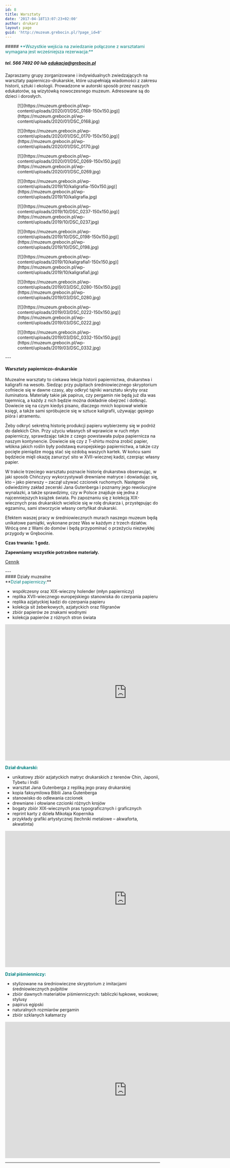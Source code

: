 ```yaml
---
id: 8
title: Warsztaty
date: '2017-04-18T13:07:23+02:00'
author: drukarz
layout: page
guid: 'http://muzeum.grebocin.pl/?page_id=8'
---
```


<div class="s2" data-reactid=".0.$SITE_ROOT.$desktop_siteRoot.$PAGES_CONTAINER.1.1.$SITE_PAGES.$c10d6.1.$comp-iienmfx0">##### <span style="color: #008080;">**Wszystkie wejścia na zwiedzanie połączone z warsztatami wymagana jest wcześniejsza rezerwacja:**</span>

##### tel. 566 7492 00 lub edukacja@grebocin.pl

Zapraszamy grupy zorganizowane i indywidualnych zwiedzających na warsztaty papierniczo-drukarskie, które uzupełniają wiadomości z zakresu historii, sztuki i ekologii. Prowadzone w autorski sposób przez naszych edukatorów, są wizytówką nowoczesnego muzeum. Adresowane są do dzieci i dorosłych.

<div class="gallery galleryid-8 gallery-columns-5 gallery-size-thumbnail" id="gallery-45"><figure class="gallery-item"><div class="gallery-icon landscape"> [![](https://muzeum.grebocin.pl/wp-content/uploads/2020/01/DSC_0168-150x150.jpg)](https://muzeum.grebocin.pl/wp-content/uploads/2020/01/DSC_0168.jpg) </div></figure><figure class="gallery-item"><div class="gallery-icon landscape"> [![](https://muzeum.grebocin.pl/wp-content/uploads/2020/01/DSC_0170-150x150.jpg)](https://muzeum.grebocin.pl/wp-content/uploads/2020/01/DSC_0170.jpg) </div></figure><figure class="gallery-item"><div class="gallery-icon landscape"> [![](https://muzeum.grebocin.pl/wp-content/uploads/2020/01/DSC_0269-150x150.jpg)](https://muzeum.grebocin.pl/wp-content/uploads/2020/01/DSC_0269.jpg) </div></figure><figure class="gallery-item"><div class="gallery-icon landscape"> [![](https://muzeum.grebocin.pl/wp-content/uploads/2019/10/kaligrafia-150x150.jpg)](https://muzeum.grebocin.pl/wp-content/uploads/2019/10/kaligrafia.jpg) </div></figure><figure class="gallery-item"><div class="gallery-icon landscape"> [![](https://muzeum.grebocin.pl/wp-content/uploads/2019/10/DSC_0237-150x150.jpg)](https://muzeum.grebocin.pl/wp-content/uploads/2019/10/DSC_0237.jpg) </div></figure><figure class="gallery-item"><div class="gallery-icon landscape"> [![](https://muzeum.grebocin.pl/wp-content/uploads/2019/10/DSC_0198-150x150.jpg)](https://muzeum.grebocin.pl/wp-content/uploads/2019/10/DSC_0198.jpg) </div></figure><figure class="gallery-item"><div class="gallery-icon landscape"> [![](https://muzeum.grebocin.pl/wp-content/uploads/2019/10/kaligrafia1-150x150.jpg)](https://muzeum.grebocin.pl/wp-content/uploads/2019/10/kaligrafia1.jpg) </div></figure><figure class="gallery-item"><div class="gallery-icon landscape"> [![](https://muzeum.grebocin.pl/wp-content/uploads/2019/03/DSC_0280-150x150.jpg)](https://muzeum.grebocin.pl/wp-content/uploads/2019/03/DSC_0280.jpg) </div></figure><figure class="gallery-item"><div class="gallery-icon landscape"> [![](https://muzeum.grebocin.pl/wp-content/uploads/2019/03/DSC_0222-150x150.jpg)](https://muzeum.grebocin.pl/wp-content/uploads/2019/03/DSC_0222.jpg) </div></figure><figure class="gallery-item"><div class="gallery-icon portrait"> [![](https://muzeum.grebocin.pl/wp-content/uploads/2019/03/DSC_0332-150x150.jpg)](https://muzeum.grebocin.pl/wp-content/uploads/2019/03/DSC_0332.jpg) </div></figure> </div></div><div class="s2" data-reactid=".0.$SITE_ROOT.$desktop_siteRoot.$PAGES_CONTAINER.1.1.$SITE_PAGES.$c10d6.1.$comp-iienmfx0"><div class="s2_richTextContainer s2richTextContainer" data-reactid=".0.$SITE_ROOT.$desktop_siteRoot.$PAGES_CONTAINER.1.1.$SITE_PAGES.$c10d6.1.$comp-iienmfx0.0" id="comp-iienmfx0richTextContainer"><div class="s2" data-reactid=".0.$SITE_ROOT.$desktop_siteRoot.$PAGES_CONTAINER.1.1.$SITE_PAGES.$c10d6.1.$comp-ir9b9hdp" id="comp-ir9b9hdp"><div class="s2_richTextContainer s2richTextContainer" data-reactid=".0.$SITE_ROOT.$desktop_siteRoot.$PAGES_CONTAINER.1.1.$SITE_PAGES.$c10d6.1.$comp-ir9b9hdp.0" id="comp-ir9b9hdprichTextContainer">---

#### <span class="color_28">Warsztaty papierniczo-drukarskie  
</span>

</div></div><div class="s2" data-reactid=".0.$SITE_ROOT.$desktop_siteRoot.$PAGES_CONTAINER.1.1.$SITE_PAGES.$c10d6.1.$comp-ir9bi2y3" id="comp-ir9bi2y3"><div class="s2_richTextContainer s2richTextContainer" data-reactid=".0.$SITE_ROOT.$desktop_siteRoot.$PAGES_CONTAINER.1.1.$SITE_PAGES.$c10d6.1.$comp-ir9bi2y3.0" id="comp-ir9bi2y3richTextContainer">Muzealne warsztaty to ciekawa lekcja historii papiernictwa, drukarstwa i kaligrafii na wesoło. Siedząc przy pulpitach średniowiecznego skryptorium cofniecie się w dawne czasy, aby odkryć tajniki warsztatu skryby oraz iluminatora. Materiały takie jak papirus, czy pergamin nie będą już dla was tajemnicą, a każdy z nich będzie można dokładnie obejrzeć i dotknąć. Dowiecie się na czym kiedyś pisano, dlaczego mnich kopiował wielkie księgi, a także sami spróbujecie się w sztuce kaligrafii, używając gęsiego pióra i atramentu.

Żeby odkryć sekretną historię produkcji papieru wybierzemy się w podróż do dalekich Chin. Przy użyciu własnych sił wprawicie w ruch młyn papierniczy, sprawdzając także z czego powstawała pulpa papiernicza na naszym kontynencie. Dowiecie się czy z T-shirtu można zrobić papier, włókna jakich roślin były podstawą europejskiego papiernictwa, a także czy pocięte pieniądze mogą stać się ozdobą waszych kartek. W końcu sami będziecie mięli okazję zanurzyć sito w XVII-wiecznej kadzi, czerpiąc własny papier.

W trakcie trzeciego warsztatu poznacie historię drukarstwa obserwując, w jaki sposób Chińczycy wykorzystywali drewniane matryce i dowiadując się, kto – jako pierwszy – zaczął używać czcionek ruchomych. Następnie odwiedzimy zakład zecerski Jana Gutenberga i poznamy jego rewolucyjne wynalazki, a także sprawdzimy, czy w Polsce znajduje się jedna z najcenniejszych książek świata. Po zapoznaniu się z kolekcją XIX-wiecznych pras drukarskich wcielicie się w rolę drukarza i, przystępując do egzaminu, sami stworzycie własny certyfikat drukarski.

Efektem waszej pracy w średniowiecznych murach naszego muzeum będą unikatowe pamiątki, wykonane przez Was w każdym z trzech działów. Wrócą one z Wami do domów i będą przypominać o przeżyciu niezwykłej przygody w Grębocinie.

**<span class="color_14">Czas trwania: 1 godz.</span>**

<span class="color_14">**Zapewniamy wszystkie potrzebne materiały.**  
</span>

[Cennik](http://muzeum.grebocin.pl/cennikrezerwacja/)

<div class="s2" data-reactid=".0.$SITE_ROOT.$desktop_siteRoot.$PAGES_CONTAINER.1.1.$SITE_PAGES.$c10d6.1.$comp-ir9cotf3" id="comp-ir9cotf3"><div class="s2_richTextContainer s2richTextContainer" data-reactid=".0.$SITE_ROOT.$desktop_siteRoot.$PAGES_CONTAINER.1.1.$SITE_PAGES.$c10d6.1.$comp-ir9cotf3.0" id="comp-ir9cotf3richTextContainer"><div class="s2" data-reactid=".0.$SITE_ROOT.$desktop_siteRoot.$PAGES_CONTAINER.1.1.$SITE_PAGES.$c10d6.1.$comp-ir9dthhq" id="comp-ir9dthhq"><div class="font_4" data-reactid=".0.$SITE_ROOT.$desktop_siteRoot.$PAGES_CONTAINER.1.1.$SITE_PAGES.$c10d6.1.$comp-ir9dthhq"><div class="s2_richTextContainer s2richTextContainer" data-reactid=".0.$SITE_ROOT.$desktop_siteRoot.$PAGES_CONTAINER.1.1.$SITE_PAGES.$c10d6.1.$comp-ir9dthhq.0" id="comp-ir9dthhqrichTextContainer"><div class="s2" data-reactid=".0.$SITE_ROOT.$desktop_siteRoot.$PAGES_CONTAINER.1.1.$SITE_PAGES.$c10d6.1.$comp-ir9gx6vi" id="comp-ir9gx6vi"><div class="s2_richTextContainer s2richTextContainer" data-reactid=".0.$SITE_ROOT.$desktop_siteRoot.$PAGES_CONTAINER.1.1.$SITE_PAGES.$c10d6.1.$comp-ir9gx6vi.0" id="comp-ir9gx6virichTextContainer"><div class="s2" data-reactid=".0.$SITE_ROOT.$desktop_siteRoot.$PAGES_CONTAINER.1.1.$SITE_PAGES.$c10d6.1.$comp-iienmfx0" id="comp-iienmfx0"><div class="s2_richTextContainer s2richTextContainer" data-reactid=".0.$SITE_ROOT.$desktop_siteRoot.$PAGES_CONTAINER.1.1.$SITE_PAGES.$c10d6.1.$comp-iienmfx0.0" id="comp-iienmfx0richTextContainer">---

</div></div>#### Działy muzealne

</div></div><div class="s2" data-reactid=".0.$SITE_ROOT.$desktop_siteRoot.$PAGES_CONTAINER.1.1.$SITE_PAGES.$c10d6.1.$comp-ir9gxfq7" id="comp-ir9gxfq7"><div class="s2_richTextContainer s2richTextContainer" data-reactid=".0.$SITE_ROOT.$desktop_siteRoot.$PAGES_CONTAINER.1.1.$SITE_PAGES.$c10d6.1.$comp-ir9gxfq7.0" id="comp-ir9gxfq7richTextContainer">**<span style="color: #008080;">Dział papierniczy:</span>**

- współczesny oraz XIX-wieczny holender (młyn papierniczy)
- replika XVII-wiecznego europejskiego stanowiska do czerpania papieru
- replika azjatyckiej kadzi do czerpania papieru
- kolekcja sit żeberkowych, azjatyckich oraz filigranów
- zbiór papierów ze znakami wodnymi
- kolekcja papierów z różnych stron świata

<iframe allow="accelerometer; autoplay; clipboard-write; encrypted-media; gyroscope; picture-in-picture; web-share" allowfullscreen="" frameborder="0" height="444" loading="lazy" referrerpolicy="strict-origin-when-cross-origin" src="https://www.youtube.com/embed/iCWoTmGi124?feature=oembed" title="CZERPANIE PAPIERU Muzeum w Grębocinie" width="790"></iframe>

**<span style="color: #008080;">Dział drukarski:</span>**

- unikatowy zbiór azjatyckich matryc drukarskich z terenów Chin, Japonii, Tybetu i Indii
- warsztat Jana Gutenberga z repliką jego prasy drukarskiej
- kopia faksymilowa Biblii Jana Gutenberga
- stanowisko do odlewania czcionek
- drewniane i ołowiane czcionki różnych krojów
- bogaty zbiór XIX-wiecznych pras typograficznych i graficznych
- reprint karty z dzieła Mikołaja Kopernika
- przykłady grafiki artystycznej (techniki metalowe – akwaforta, akwatinta)

<iframe allow="accelerometer; autoplay; clipboard-write; encrypted-media; gyroscope; picture-in-picture; web-share" allowfullscreen="" frameborder="0" height="444" loading="lazy" referrerpolicy="strict-origin-when-cross-origin" src="https://www.youtube.com/embed/sYK4IifiPbs?feature=oembed" title="DRUK Muzeum Piśmiennictwa i Drukarstwa w Grębocinie" width="790"></iframe>

**<span style="color: #008080;">Dział piśmienniczy:</span>**

- stylizowane na średniowieczne skryptorium z imitacjami średniowiecznych pulpitów
- zbiór dawnych materiałów piśmienniczych: tabliczki łupkowe, woskowe; stylusy
- papirus egipski
- naturalnych rozmiarów pergamin
- zbiór szklanych kałamarzy

<iframe allow="accelerometer; autoplay; clipboard-write; encrypted-media; gyroscope; picture-in-picture; web-share" allowfullscreen="" frameborder="0" height="444" loading="lazy" referrerpolicy="strict-origin-when-cross-origin" src="https://www.youtube.com/embed/90K8FH-hHBA?feature=oembed" title="KALIGRAFIA Muzeum Piśmiennictwa i Drukarstwa w Grębocinie" width="790"></iframe>

---

</div></div></div></div></div></div></div></div></div></div></div>